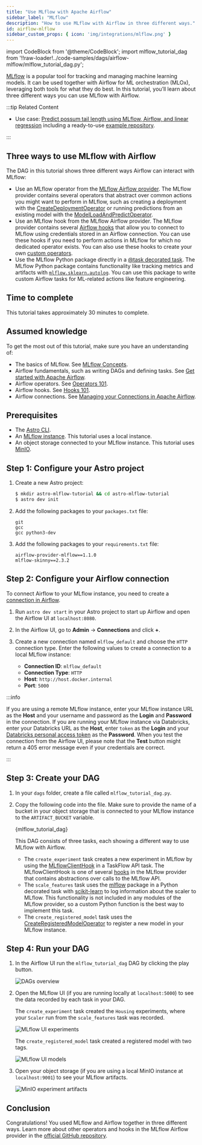 ```yaml
---
title: "Use MLflow with Apache Airflow"
sidebar_label: "MLflow"
description: "How to use MLflow with Airflow in three different ways."
id: airflow-mlflow
sidebar_custom_props: { icon: 'img/integrations/mlflow.png' }
---
```


import CodeBlock from '@theme/CodeBlock';
import mlflow_tutorial_dag from '!!raw-loader!../code-samples/dags/airflow-mlflow/mlflow_tutorial_dag.py';

[MLflow](https://mlflow.org/) is a popular tool for tracking and managing machine learning models. It can be used together with Airflow for ML orchestration (MLOx), leveraging both tools for what they do best. In this tutorial, you’ll learn about three different ways you can use MLflow with Airflow.

:::tip Related Content

- Use case: [Predict possum tail length using MLflow, Airflow, and linear regression](use-case-airflow-mlflow.md) including a ready-to-use [example repository](https://github.com/astronomer/use-case-mlflow). 

:::

## Three ways to use MLflow with Airflow

The DAG in this tutorial shows three different ways Airflow can interact with MLflow:

- Use an MLflow operator from the [MLflow Airflow provider](https://github.com/astronomer/airflow-provider-mlflow). The MLflow provider contains several operators that abstract over common actions you might want to perform in MLflow, such as creating a deployment with the [CreateDeploymentOperator](https://github.com/astronomer/airflow-provider-mlflow/blob/main/mlflow_provider/operators/deployment.py) or running predictions from an existing model with the [ModelLoadAndPredictOperator](https://github.com/astronomer/airflow-provider-mlflow/blob/main/mlflow_provider/operators/pyfunc.py). 
- Use an MLflow hook from the MLflow Airflow provider. The MLflow provider contains several [Airflow hooks](what-is-a-hook.md) that allow you to connect to MLflow using credentials stored in an Airflow connection. You can use these hooks if you need to perform actions in MLflow for which no dedicated operator exists. You can also use these hooks to create your own [custom operators](airflow-importing-custom-hooks-operators.md).
- Use the MLflow Python package directly in a [@task decorated task](airflow-decorators.md). The MLflow Python package contains functionality like tracking metrics and artifacts with [`mlflow.sklearn.autolog`](https://mlflow.org/docs/latest/python_api/mlflow.sklearn.html). You can use this package to write custom Airflow tasks for ML-related actions like feature engineering.

## Time to complete

This tutorial takes approximately 30 minutes to complete.

## Assumed knowledge

To get the most out of this tutorial, make sure you have an understanding of:

- The basics of MLflow. See [MLflow Concepts](https://mlflow.org/docs/latest/concepts.html).
- Airflow fundamentals, such as writing DAGs and defining tasks. See [Get started with Apache Airflow](get-started-with-airflow.md).
- Airflow operators. See [Operators 101](what-is-an-operator.md).
- Airflow hooks. See [Hooks 101](what-is-a-hook.md).
- Airflow connections. See [Managing your Connections in Apache Airflow](connections.md).

## Prerequisites

- The [Astro CLI](https://docs.astronomer.io/astro/cli/get-started).
- An [MLflow instance](https://www.mlflow.org/docs/latest/quickstart.html). This tutorial uses a local instance.
- An object storage connected to your MLflow instance. This tutorial uses [MinIO](https://min.io/).

## Step 1: Configure your Astro project

1. Create a new Astro project:

    ```sh
    $ mkdir astro-mlflow-tutorial && cd astro-mlflow-tutorial
    $ astro dev init
    ```

2. Add the following packages to your `packages.txt` file:

    ```text
    git
    gcc
    gcc python3-dev
    ```

3. Add the following packages to your `requirements.txt` file:

    ```text
    airflow-provider-mlflow==1.1.0
    mlflow-skinny==2.3.2
    ```

## Step 2: Configure your Airflow connection

To connect Airflow to your MLflow instance, you need to create a [connection in Airflow](connections.md). 

1. Run `astro dev start` in your Astro project to start up Airflow and open the Airflow UI at `localhost:8080`.

2. In the Airflow UI, go to **Admin** -> **Connections** and click **+**.

3. Create a new connection named `mlflow_default` and choose the `HTTP` connection type. Enter the following values to create a connection to a local MLflow instance:

    - **Connection ID**: `mlflow_default`
    - **Connection Type**: `HTTP`
    - **Host**: `http://host.docker.internal`
    - **Port**: `5000`

:::info 

If you are using a remote MLflow instance, enter your MLflow instance URL as the **Host** and your username and password as the **Login** and **Password** in the connection. If you are running your MLflow instance via Databricks, enter your Databricks URL as the **Host**, enter `token` as the **Login** and your [Databricks personal access token](https://docs.databricks.com/dev-tools/auth.html#personal-access-tokens-for-users) as the **Password**.
When you test the connection from the Airflow UI, please note that the **Test** button might return a 405 error message even if your credentials are correct. 

:::

## Step 3: Create your DAG

1. In your `dags` folder, create a file called `mlflow_tutorial_dag.py`.

2. Copy the following code into the file. Make sure to provide the name of a bucket in your object storage that is connected to your MLflow instance to the `ARTIFACT_BUCKET` variable.

    <CodeBlock language="python">{mlflow_tutorial_dag}</CodeBlock>

    This DAG consists of three tasks, each showing a different way to use MLflow with Airflow.

    - The `create_experiment` task creates a new experiment in MLflow by using the [MLflowClientHook](https://github.com/astronomer/airflow-provider-mlflow/blob/main/mlflow_provider/hooks/client.py) in a TaskFlow API task. The MLflowClientHook is one of several [hooks](https://github.com/astronomer/airflow-provider-mlflow/tree/main/mlflow_provider/hooks) in the MLflow provider that contains abstractions over calls to the MLflow API. 
    - The `scale_features` task uses the [mlflow](https://pypi.org/project/mlflow/) package in a Python decorated task with [scikit-learn](https://pypi.org/project/scikit-learn/) to log information about the scaler to MLflow. This functionality is not included in any modules of the MLflow provider, so a custom Python function is the best way to implement this task.
    - The `create_registered_model` task uses the [CreateRegisteredModelOperator](https://github.com/astronomer/airflow-provider-mlflow/blob/main/mlflow_provider/operators/registry.py) to register a new model in your MLflow instance.

## Step 4: Run your DAG

1. In the Airflow UI run the `mlflow_tutorial_dag` DAG by clicking the play button.

    ![DAGs overview](/img/guides/airflow-mlflow_dag_graph_view.png)

2. Open the MLflow UI (if you are running locally at `localhost:5000`) to see the data recorded by each task in your DAG.

    The `create_experiment` task created the `Housing` experiments, where your `Scaler` run from the `scale_features` task was recorded.

    ![MLflow UI experiments](/img/guides/airflow-mlflow_experiments.png)

    The `create_registered_model` task created a registered model with two tags.

    ![MLflow UI models](/img/guides/airflow-mlflow_registered_models.png)

3. Open your object storage (if you are using a local MinIO instance at `localhost:9001`) to see your MLflow artifacts.

    ![MinIO experiment artifacts](/img/guides/airflow-mlflow_experiment_artifacts_in_minio.png)

## Conclusion

Congratulations! You used MLflow and Airflow together in three different ways. Learn more about other operators and hooks in the MLflow Airflow provider in the [official GitHub repository](https://github.com/astronomer/airflow-provider-mlflow).